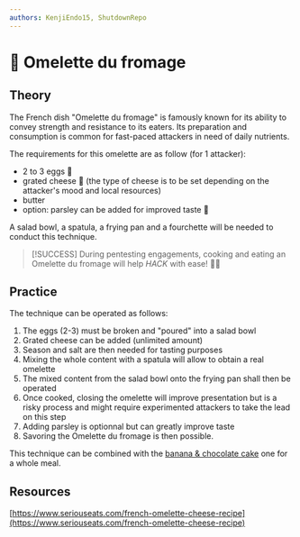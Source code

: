 ```yaml
---
authors: KenjiEndo15, ShutdownRepo
---
```


# 🍳 Omelette du fromage

## Theory

The French dish "Omelette du fromage" is famously known for its ability to convey strength and resistance to its eaters. Its preparation and consumption is common for fast-paced attackers in need of daily nutrients.

The requirements for this omelette are as follow (for 1 attacker):

* 2 to 3 eggs :egg:
* grated cheese :cheese: (the type of cheese is to be set depending on the attacker's mood and local resources)
* butter
* option: parsley can be added for improved taste :herb:

A salad bowl, a spatula, a frying pan and a fourchette will be needed to conduct this technique.

> [!SUCCESS]
> During pentesting engagements, cooking and eating an Omelette du fromage will help _HACK_ with ease! :pirate_flag:

## Practice

The technique can be operated as follows:

1. The eggs (2-3) must be broken and "poured" into a salad bowl
2. Grated cheese can be added (unlimited amount)
3. Season and salt are then needed for tasting purposes
4. Mixing the whole content with a spatula will allow to obtain a real omelette
5. The mixed content from the salad bowl onto the frying pan shall then be operated
6. Once cooked, closing the omelette will improve presentation but is a risky process and might require experimented attackers to take the lead on this step
7. Adding parsley is optionnal but can greatly improve taste
8. Savoring the Omelette du fromage is then possible.

This technique can be combined with the [banana & chocolate cake](banana-and-chocolate-cake.md) one for a whole meal.

## Resources

[https://www.seriouseats.com/french-omelette-cheese-recipe](https://www.seriouseats.com/french-omelette-cheese-recipe)
